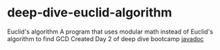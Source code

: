 # deep-dive-euclid-algorithm
Euclid's algorithm
A program that uses modular math instead of Euclid's algorithm to find GCD
Created Day 2 of deep dive bootcamp
[javadoc](docs/index.html)

